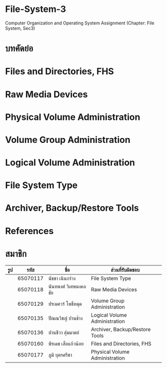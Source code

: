 # File-System-3

Computer Organization and Operating System Assignment (Chapter: File System, Sec3)

# บทคัดย่อ

# Files and Directories, FHS

# Raw Media Devices

# Physical Volume Administration

# Volume Group Administration

# Logical Volume Administration

# File System Type

# Archiver, Backup/Restore Tools

# References

# สมาชิก

| รูป | รหัส     | ชื่อ                  | ส่วนที่รับผิดชอบ               |
| --- | -------- | --------------------- | ------------------------------ |
|     | 65070117 | นัชชา เนินกร่าง       | File System Type               |
|     | 65070118 | นันทพงศ์ วิเศษมงคลชัย | Raw Media Devices              |
|     | 65070129 | ปรเมศวร์ โพธิ์หมุด    | Volume Group Administration    |
|     | 65070135 | ปัณณวิชญ์ ปานช้าง     | Logical Volume Administration  |
|     | 65070136 | ปานชีวา สุ่มมาตย์     | Archiver, Backup/Restore Tools |
|     | 65070160 | พีรเดช เสือแก้วน้อย   | Files and Directories, FHS     |
|     | 65070177 | ภูมิ บุตรศรีชา        | Physical Volume Administration |
